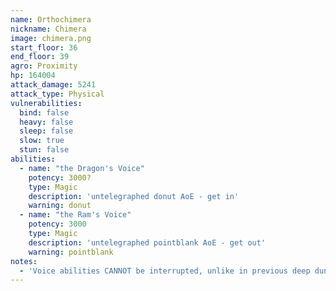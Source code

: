 ```yaml
---
name: Orthochimera
nickname: Chimera
image: chimera.png
start_floor: 36
end_floor: 39
agro: Proximity
hp: 164004
attack_damage: 5241
attack_type: Physical
vulnerabilities:
  bind: false
  heavy: false
  sleep: false
  slow: true
  stun: false
abilities:
  - name: "the Dragon's Voice"
    potency: 3000?
    type: Magic
    description: 'untelegraphed donut AoE - get in'
    warning: donut
  - name: "the Ram's Voice"
    potency: 3000
    type: Magic
    description: 'untelegraphed pointblank AoE - get out'
    warning: pointblank
notes:
  - 'Voice abilities CANNOT be interrupted, unlike in previous deep dungeons'
---
```


